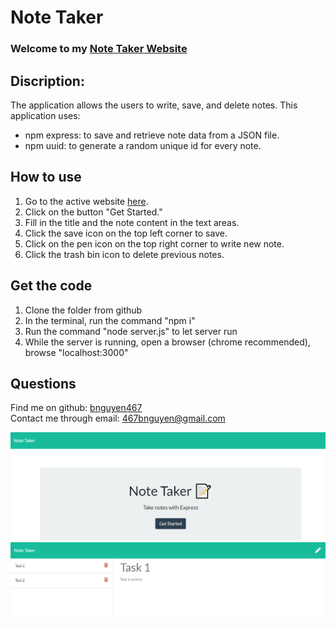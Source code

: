 # Note Taker
### Welcome to my [Note Taker Website](https://thawing-plateau-64257.herokuapp.com/)

## Discription:
The application allows the users to write, save, and delete notes. 
This application uses:
- npm express: to save and retrieve note data from a JSON file.
- npm uuid: to generate a random unique id for every note.

## How to use
1. Go to the active website [here](https://thawing-plateau-64257.herokuapp.com/).
2. Click on the button "Get Started."
3. Fill in the title and the note content in the text areas.
4. Click the save icon on the top left corner to save.
5. Click on the pen icon on the top right corner to write new note.
6. Click the trash bin icon to delete previous notes.

## Get the code
1. Clone the folder from github
2. In the terminal, run the command "npm i"
3. Run the command "node server.js" to let server run
4. While the server is running, open a browser (chrome recommended), browse "localhost:3000" 

## Questions
Find me on github: [bnguyen467](https://github.com/bnguyen467)
</br>
Contact me through email: 467bnguyen@gmail.com

![example output](./public/assets/images/example-image-1.png)
![example output](./public/assets/images/example-image-2.png)

